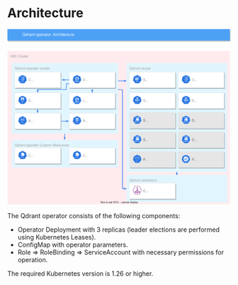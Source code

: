 # Architecture

![operator_diagram](../resources/qdrant-operator-architecture.svg)

The Qdrant operator consists of the following components:

- Operator Deployment with 3 replicas (leader elections are performed using Kubernetes Leases).
- ConfigMap with operator parameters.
- Role => RoleBinding => ServiceAccount with necessary permissions for operation.

The required Kubernetes version is 1.26 or higher.

